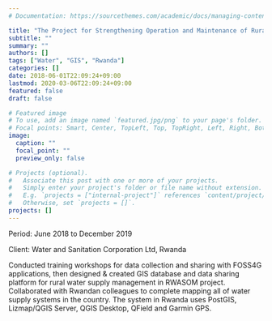```yaml
---
# Documentation: https://sourcethemes.com/academic/docs/managing-content/

title: "The Project for Strengthening Operation and Maintenance of Rural Water Supply Systems in Rwanda (RWASOM project)"
subtitle: ""
summary: ""
authors: []
tags: ["Water", "GIS", "Rwanda"]
categories: []
date: 2018-06-01T22:09:24+09:00
lastmod: 2020-03-06T22:09:24+09:00
featured: false
draft: false

# Featured image
# To use, add an image named `featured.jpg/png` to your page's folder.
# Focal points: Smart, Center, TopLeft, Top, TopRight, Left, Right, BottomLeft, Bottom, BottomRight.
image:
  caption: ""
  focal_point: ""
  preview_only: false

# Projects (optional).
#   Associate this post with one or more of your projects.
#   Simply enter your project's folder or file name without extension.
#   E.g. `projects = ["internal-project"]` references `content/project/deep-learning/index.md`.
#   Otherwise, set `projects = []`.
projects: []
---
```


Period: June 2018 to December 2019

Client: Water and Sanitation Corporation Ltd, Rwanda

Conducted training workshops for data collection and sharing with FOSS4G applications, then designed & created GIS database and data sharing platform for rural water supply management in RWASOM project. Collaborated with Rwandan colleagues to complete mapping all of water supply systems in the country. The system in Rwanda uses PostGIS, Lizmap/QGIS Server, QGIS Desktop, QField and Garmin GPS. 